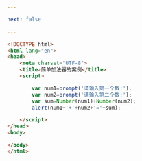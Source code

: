 ```yaml
---

next: false

---
```




<BlogInfo id="169" title="10.简单加法器案例" author="白日梦想猿" pv=0 read_times=0 pre_cost_time="0分15秒" category="js学习" tag_list="['js学习']" create_time="2020.08.01 15:55:44" update_time="2020.08.01 16:01:45" />

```html
<!DOCTYPE html>
<html lang="en">
<head>
    <meta charset="UTF-8">
    <title>简单加法器的案例</title>
    <script>

        var num1=prompt('请输入第一个数:');
        var num2=prompt('请输入第二个数:');
        var sum=Number(num1)+Number(num2);
        alert(num1+'+'+num2+'='+sum);   

    </script>
</head>
<body>

</body>
</html>
```



<ActionBox />
